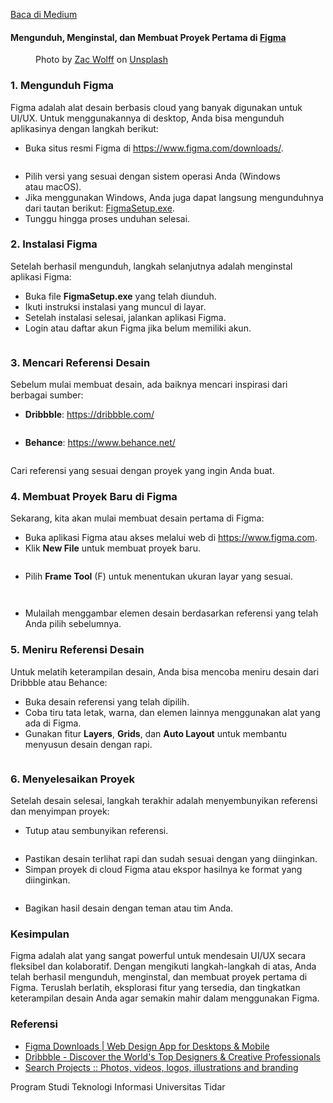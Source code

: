 <!--START_SECTION:medium-->
[Baca di Medium](https://medium.com/@dikaelsaputra/instalasi-figma-alat-desain-ui-ux-d2d3e5bade78?source=rss-272e0aace4a6------2)

<h4>Mengunduh, Menginstal, dan Membuat Proyek Pertama di <a href="https://medium.com/u/bf1152b11387">Figma</a></h4><figure><img alt="" src="https://cdn-images-1.medium.com/max/768/1*bO7u7lawFlDbUGCQ22vWTQ.png" /><figcaption>Photo by <a href="https://unsplash.com/@zacwolff?utm_source=medium&utm_medium=referral">Zac Wolff</a> on <a href="https://unsplash.com?utm_source=medium&utm_medium=referral">Unsplash</a></figcaption></figure><h3>1. Mengunduh Figma</h3><p>Figma adalah alat desain berbasis cloud yang banyak digunakan untuk UI/UX. Untuk menggunakannya di desktop, Anda bisa mengunduh aplikasinya dengan langkah berikut:</p><ul><li>Buka situs resmi Figma di <a href="https://www.figma.com/downloads/">https://www.figma.com/downloads/</a>.</li></ul><figure><img alt="" src="https://cdn-images-1.medium.com/max/768/1*WbIB5xv7mnAh3QvGdh9THw.png" /></figure><ul><li>Pilih versi yang sesuai dengan sistem operasi Anda (Windows atau macOS).</li><li>Jika menggunakan Windows, Anda juga dapat langsung mengunduhnya dari tautan berikut: <a href="https://desktop.figma.com/win/FigmaSetup.exe">FigmaSetup.exe</a>.</li><li>Tunggu hingga proses unduhan selesai.</li></ul><h3>2. Instalasi Figma</h3><p>Setelah berhasil mengunduh, langkah selanjutnya adalah menginstal aplikasi Figma:</p><ul><li>Buka file <strong>FigmaSetup.exe</strong> yang telah diunduh.</li><li>Ikuti instruksi instalasi yang muncul di layar.</li><li>Setelah instalasi selesai, jalankan aplikasi Figma.</li><li>Login atau daftar akun Figma jika belum memiliki akun.</li></ul><figure><img alt="" src="https://cdn-images-1.medium.com/max/768/1*iiupDhUuP6yAEcE6EVNr9Q.png" /></figure><h3>3. Mencari Referensi Desain</h3><p>Sebelum mulai membuat desain, ada baiknya mencari inspirasi dari berbagai sumber:</p><ul><li><strong>Dribbble</strong>: <a href="https://dribbble.com/">https://dribbble.com/</a></li></ul><figure><img alt="" src="https://cdn-images-1.medium.com/max/768/1*3CQ0ao8e2anvv3Ih6Kan7Q.png" /></figure><ul><li><strong>Behance</strong>: <a href="https://www.behance.net/">https://www.behance.net/</a></li></ul><figure><img alt="" src="https://cdn-images-1.medium.com/max/768/1*lstk7_bkbqA7_EDQG2gizA.png" /></figure><p>Cari referensi yang sesuai dengan proyek yang ingin Anda buat.</p><h3>4. Membuat Proyek Baru di Figma</h3><p>Sekarang, kita akan mulai membuat desain pertama di Figma:</p><ul><li>Buka aplikasi Figma atau akses melalui web di <a href="https://www.figma.com">https://www.figma.com</a>.</li><li>Klik <strong>New File</strong> untuk membuat proyek baru.</li></ul><figure><img alt="" src="https://cdn-images-1.medium.com/max/768/1*Vx3BP_CGA7s52WX_gYJM_Q.png" /></figure><ul><li>Pilih <strong>Frame Tool</strong> (F) untuk menentukan ukuran layar yang sesuai.</li></ul><figure><img alt="" src="https://cdn-images-1.medium.com/max/768/1*C3C2lF7q8OqpdL6G2llbdw.png" /></figure><figure><img alt="" src="https://cdn-images-1.medium.com/max/768/1*Y-23C8UB_Lwi8wpqvkA9hg.png" /></figure><ul><li>Mulailah menggambar elemen desain berdasarkan referensi yang telah Anda pilih sebelumnya.</li></ul><h3>5. Meniru Referensi Desain</h3><p>Untuk melatih keterampilan desain, Anda bisa mencoba meniru desain dari Dribbble atau Behance:</p><ul><li>Buka desain referensi yang telah dipilih.</li><li>Coba tiru tata letak, warna, dan elemen lainnya menggunakan alat yang ada di Figma.</li><li>Gunakan fitur <strong>Layers</strong>, <strong>Grids</strong>, dan <strong>Auto Layout</strong> untuk membantu menyusun desain dengan rapi.</li></ul><figure><img alt="" src="https://cdn-images-1.medium.com/max/768/1*9_ej_tIOGKmKMKBVDBKMCg.png" /></figure><h3>6. Menyelesaikan Proyek</h3><p>Setelah desain selesai, langkah terakhir adalah menyembunyikan referensi dan menyimpan proyek:</p><ul><li>Tutup atau sembunyikan referensi.</li></ul><figure><img alt="" src="https://cdn-images-1.medium.com/max/768/1*DgSufahygEvmR1_uHVbqOA.png" /></figure><ul><li>Pastikan desain terlihat rapi dan sudah sesuai dengan yang diinginkan.</li><li>Simpan proyek di cloud Figma atau ekspor hasilnya ke format yang diinginkan.</li></ul><figure><img alt="" src="https://cdn-images-1.medium.com/max/768/1*pajdwzpAbqP0W_aZbn0moQ.png" /></figure><ul><li>Bagikan hasil desain dengan teman atau tim Anda.</li></ul><h3>Kesimpulan</h3><p>Figma adalah alat yang sangat powerful untuk mendesain UI/UX secara fleksibel dan kolaboratif. Dengan mengikuti langkah-langkah di atas, Anda telah berhasil mengunduh, menginstal, dan membuat proyek pertama di Figma. Teruslah berlatih, eksplorasi fitur yang tersedia, dan tingkatkan keterampilan desain Anda agar semakin mahir dalam menggunakan Figma.</p><h3>Referensi</h3><ul><li><a href="https://www.figma.com/downloads/">Figma Downloads | Web Design App for Desktops & Mobile</a></li><li><a href="https://dribbble.com/">Dribbble - Discover the World's Top Designers & Creative Professionals</a></li><li><a href="https://www.behance.net/">Search Projects :: Photos, videos, logos, illustrations and branding</a></li></ul><p>Program Studi Teknologi Informasi Universitas Tidar</p><img alt="" height="1" src="https://medium.com/_/stat?event=post.clientViewed&referrerSource=full_rss&postId=d2d3e5bade78" width="1" />
<!--END_SECTION:medium-->
